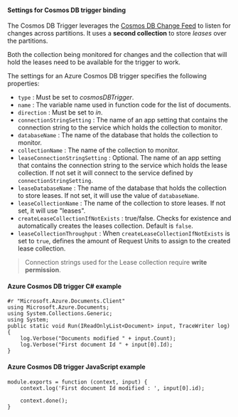 #### Settings for Cosmos DB trigger binding

The Cosmos DB Trigger leverages the [Cosmos DB Change Feed](https://docs.microsoft.com/azure/cosmos-db/change-feed) to listen for changes across partitions. It uses a **second collection** to store *leases* over the partitions.

Both the collection being monitored for changes and the collection that will hold the leases need to be available for the trigger to work.

The settings for an Azure Cosmos DB trigger specifies the following properties:

- `type` : Must be set to *cosmosDBTrigger*.
- `name` : The variable name used in function code for the list of documents. 
- `direction` : Must be set to *in*. 
- `connectionStringSetting` : The name of an app setting that contains the connection string to the service which holds the collection to monitor.
- `databaseName` : The name of the database that holds the collection to monitor.
- `collectionName` : The name of the collection to monitor.
- `leaseConnectionStringSetting` : Optional. The name of an app setting that contains the connection string to the service which holds the lease collection. If not set it will connect to the service defined by `connectionStringSetting`.
- `leaseDatabaseName` : The name of the database that holds the collection to store leases. If not set, it will use the value of `databaseName`.
- `leaseCollectionName` : The name of the collection to store leases. If not set, it will use "leases".
- `createLeaseCollectionIfNotExists` : true/false. Checks for existence and automatically creates the leases collection. Default is `false`.
- `leaseCollectionThroughput` : When `createLeaseCollectionIfNotExists` is set to `true`, defines the amount of Request Units to assign to the created lease collection.

> Connection strings used for the Lease collection require **write permission**.

#### Azure Cosmos DB trigger C# example
 
	#r "Microsoft.Azure.Documents.Client"
	using Microsoft.Azure.Documents;
	using System.Collections.Generic;
	using System;
	public static void Run(IReadOnlyList<Document> input, TraceWriter log)
	{
		log.Verbose("Documents modified " + input.Count);
		log.Verbose("First document Id " + input[0].Id);
	}

#### Azure Cosmos DB trigger JavaScript example

	module.exports = function (context, input) {
		context.log('First document Id modified : ', input[0].id);

		context.done();
	}
